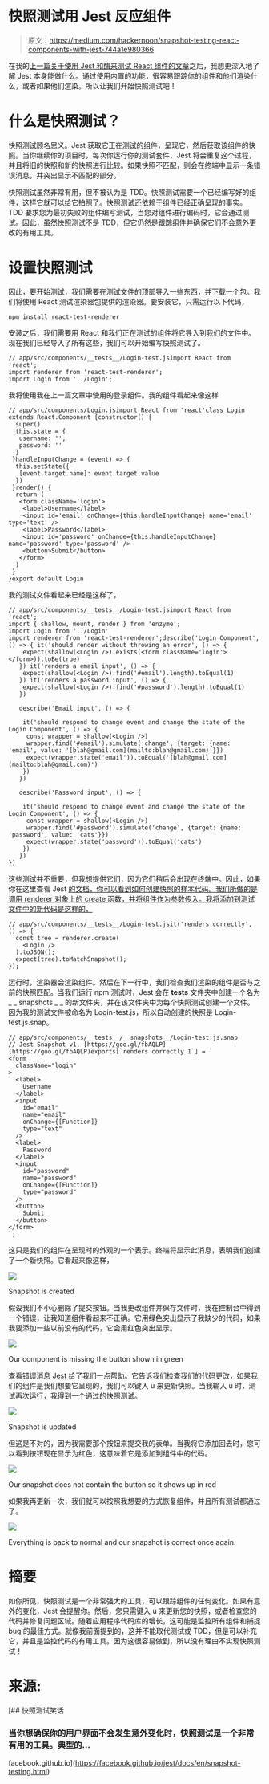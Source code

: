 # 快照测试用 Jest 反应组件

> 原文：<https://medium.com/hackernoon/snapshot-testing-react-components-with-jest-744a1e980366>

在我的[上一篇关于使用 Jest 和酶来测试 React 组件的文章](https://hackernoon.com/implementing-basic-component-tests-using-jest-and-enzyme-d1d8788d627a)之后，我想更深入地了解 Jest 本身能做什么。通过使用内置的功能，很容易跟踪你的组件和他们渲染什么，或者如果他们渲染。所以让我们开始快照测试吧！

# 什么是快照测试？

快照测试顾名思义。Jest 获取它正在测试的组件，呈现它，然后获取该组件的快照。当你继续你的项目时，每次你运行你的测试套件，Jest 将会重复这个过程，并且将旧的快照和新的快照进行比较。如果快照不匹配，则会在终端中显示一条错误消息，并突出显示不匹配的部分。

快照测试虽然非常有用，但不被认为是 TDD。快照测试需要一个已经编写好的组件，这样它就可以给它拍照了。快照测试还依赖于组件已经正确呈现的事实。TDD 要求您为最初失败的组件编写测试，当您对组件进行编码时，它会通过测试。因此，虽然快照测试不是 TDD，但它仍然是跟踪组件并确保它们不会意外更改的有用工具。

# 设置快照测试

因此，要开始测试，我们需要在测试文件的顶部导入一些东西，并下载一个包。我们将使用 React 测试渲染器包提供的渲染器。要安装它，只需运行以下代码，

```
npm install react-test-renderer
```

安装之后，我们需要用 React 和我们正在测试的组件将它导入到我们的文件中。现在我们已经导入了所有这些，我们可以开始编写快照测试了。

```
// app/src/components/__tests__/Login-test.jsimport React from 'react';
import renderer from 'react-test-renderer';
import Login from '../Login';
```

我将使用我在上一篇文章中使用的登录组件。我的组件看起来像这样

```
// app/src/components/Login.jsimport React from 'react'class Login extends React.Component {constructor() {
  super()
  this.state = {
   username: '',
   password: ''
  }
 }handleInputChange = (event) => {
  this.setState({
   [event.target.name]: event.target.value
  })
 }render() {
  return (
   <form className='login'>
    <label>Username</label>
    <input id='email' onChange={this.handleInputChange} name='email' type='text' />
    <label>Password</label>
    <input id='password' onChange={this.handleInputChange} name='password' type='password' />
    <button>Submit</button>
   </form>
  )
 }
}export default Login
```

我的测试文件看起来已经是这样了，

```
// app/src/components/__tests__/Login-test.jsimport React from 'react';
import { shallow, mount, render } from 'enzyme';
import Login from '../Login'
import renderer from 'react-test-renderer';describe('Login Component', () => { it('should render without throwing an error', () => {
    expect(shallow(<Login />).exists(<form className='login'></form>)).toBe(true)
   }) it('renders a email input', () => {
    expect(shallow(<Login />).find('#email').length).toEqual(1)
   }) it('renders a password input', () => {
    expect(shallow(<Login />).find('#password').length).toEqual(1)
   })

   describe('Email input', () => {

    it('should respond to change event and change the state of the Login Component', () => {
     const wrapper = shallow(<Login />)
     wrapper.find('#email').simulate('change', {target: {name: 'email', value: '[blah@gmail.com](mailto:blah@gmail.com)'}})
     expect(wrapper.state('email')).toEqual('[blah@gmail.com](mailto:blah@gmail.com)')
    })
   })

   describe('Password input', () => {

    it('should respond to change event and change the state of the Login Component', () => {
     const wrapper = shallow(<Login />)
     wrapper.find('#password').simulate('change', {target: {name: 'password', value: 'cats'}})
     expect(wrapper.state('password')).toEqual('cats')
    })
   })
})
```

这些测试并不重要，但我想提供它们，因为它们稍后会出现在终端中。因此，如果你在这里查看 Jest [的文档，你可以看到如何创建快照的样本代码。我们所做的是调用 renderer 对象上的 create 函数，并将组件作为参数传入。我将添加到测试文件中的新代码是这样的，](https://facebook.github.io/jest/docs/en/snapshot-testing.html)

```
// app/src/components/__tests__/Login-test.jsit('renders correctly', () => {
  const tree = renderer.create(
    <Login />
  ).toJSON();
  expect(tree).toMatchSnapshot();
});
```

运行时，渲染器会渲染组件。然后在下一行中，我们检查我们渲染的组件是否与之前的快照匹配。当我们运行 npm 测试时，Jest 会在 __tests__ 文件夹中创建一个名为 _ _ snapshots _ _ 的新文件夹，并在该文件夹中为每个快照测试创建一个文件。因为我的测试文件被命名为 Login-test.js，所以自动创建的快照是 Login-test.js.snap。

```
// app/src/components/__tests__/__snapshots__/Login-test.js.snap
// Jest Snapshot v1, [https://goo.gl/fbAQLP](https://goo.gl/fbAQLP)exports[`renders correctly 1`] = `
<form
  className="login"
>
  <label>
    Username
  </label>
  <input
    id="email"
    name="email"
    onChange={[Function]}
    type="text"
  />
  <label>
    Password
  </label>
  <input
    id="password"
    name="password"
    onChange={[Function]}
    type="password"
  />
  <button>
    Submit
  </button>
</form>
`;
```

这只是我们的组件在呈现时的外观的一个表示。终端将显示此消息，表明我们创建了一个新快照。它看起来像这样，

![](img/6e955ad9028f41bf4d7d7c74d3aa5d81.png)

Snapshot is created

假设我们不小心删除了提交按钮。当我更改组件并保存文件时，我在控制台中得到一个错误，让我知道组件看起来不正确。它用绿色突出显示了我缺少的代码，如果我要添加一些以前没有的代码，它会用红色突出显示。

![](img/a674d77b04645e521928f2dc2fb48121.png)

Our component is missing the button shown in green

查看错误消息 Jest 给了我们一点帮助。它告诉我们检查我们的代码更改，如果我们的组件是我们想要它呈现的，我们可以键入 u 来更新快照。当我输入 u 时，测试再次运行，我得到一个通过的快照测试。

![](img/27bfce68d8c70cbedf5a64679917e6e2.png)

Snapshot is updated

但这是不对的，因为我需要那个按钮来提交我的表单。当我将它添加回去时，您可以看到按钮现在显示为红色，这意味着它是添加到组件中的代码。

![](img/e29955924657493d8de170d5fa326764.png)

Our snapshot does not contain the button so it shows up in red

如果我再更新一次，我们就可以按照我想要的方式恢复组件，并且所有测试都通过了。

![](img/b15fa089a624e5fe76e86c2bf060a2cc.png)

Everything is back to normal and our snapshot is correct once again.

# 摘要

如你所见，快照测试是一个非常强大的工具，可以跟踪组件的任何变化。如果有意外的变化，Jest 会提醒你。然后，您只需键入 u 来更新您的快照，或者检查您的代码并修复问题区域。随着应用程序代码库的增长，这可能是监控所有组件和捕捉 bug 的最佳方式。就像我前面提到的，这并不能取代测试或 TDD，但是可以补充它，并且是监控代码的有用工具。因为这很容易做到，所以没有理由不实现快照测试！

# 来源:

[](https://facebook.github.io/jest/docs/en/snapshot-testing.html) [## 快照测试笑话

### 当你想确保你的用户界面不会发生意外变化时，快照测试是一个非常有用的工具。典型的…

facebook.github.io](https://facebook.github.io/jest/docs/en/snapshot-testing.html)